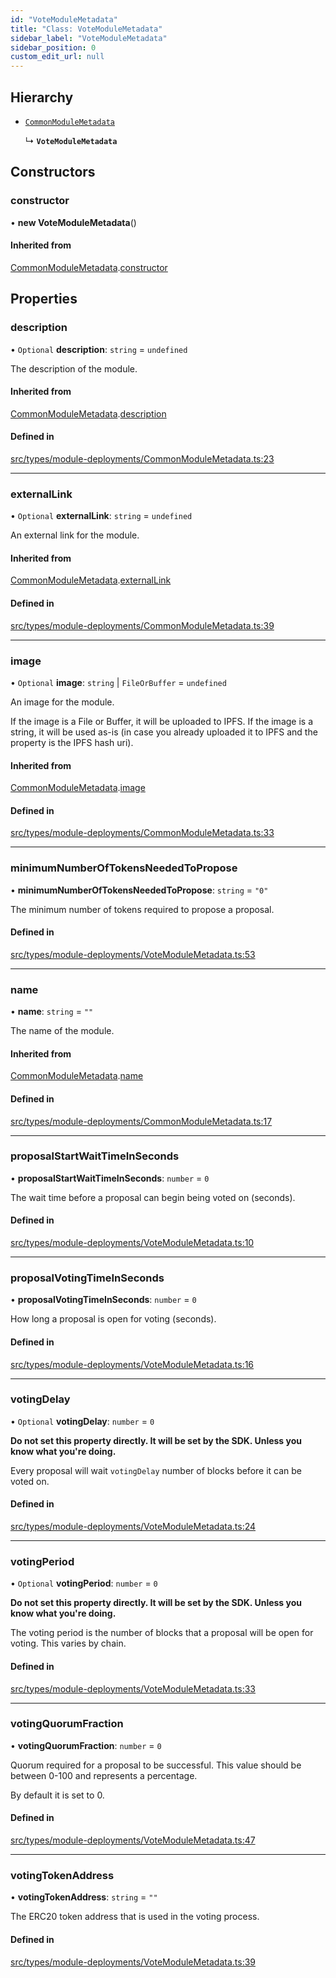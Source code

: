 ```yaml
---
id: "VoteModuleMetadata"
title: "Class: VoteModuleMetadata"
sidebar_label: "VoteModuleMetadata"
sidebar_position: 0
custom_edit_url: null
---
```


## Hierarchy

- [`CommonModuleMetadata`](CommonModuleMetadata)

  ↳ **`VoteModuleMetadata`**

## Constructors

### constructor

• **new VoteModuleMetadata**()

#### Inherited from

[CommonModuleMetadata](CommonModuleMetadata).[constructor](CommonModuleMetadata#constructor)

## Properties

### description

• `Optional` **description**: `string` = `undefined`

The description of the module.

#### Inherited from

[CommonModuleMetadata](CommonModuleMetadata).[description](CommonModuleMetadata#description)

#### Defined in

[src/types/module-deployments/CommonModuleMetadata.ts:23](https://github.com/PrasoonPratham/nftlabs-sdk-ts/blob/68c3596/src/types/module-deployments/CommonModuleMetadata.ts#L23)

---

### externalLink

• `Optional` **externalLink**: `string` = `undefined`

An external link for the module.

#### Inherited from

[CommonModuleMetadata](CommonModuleMetadata).[externalLink](CommonModuleMetadata#externallink)

#### Defined in

[src/types/module-deployments/CommonModuleMetadata.ts:39](https://github.com/PrasoonPratham/nftlabs-sdk-ts/blob/68c3596/src/types/module-deployments/CommonModuleMetadata.ts#L39)

---

### image

• `Optional` **image**: `string` \| `FileOrBuffer` = `undefined`

An image for the module.

If the image is a File or Buffer, it will be uploaded to IPFS.
If the image is a string, it will be used as-is (in case you already uploaded it to IPFS
and the property is the IPFS hash uri).

#### Inherited from

[CommonModuleMetadata](CommonModuleMetadata).[image](CommonModuleMetadata#image)

#### Defined in

[src/types/module-deployments/CommonModuleMetadata.ts:33](https://github.com/PrasoonPratham/nftlabs-sdk-ts/blob/68c3596/src/types/module-deployments/CommonModuleMetadata.ts#L33)

---

### minimumNumberOfTokensNeededToPropose

• **minimumNumberOfTokensNeededToPropose**: `string` = `"0"`

The minimum number of tokens required to propose a proposal.

#### Defined in

[src/types/module-deployments/VoteModuleMetadata.ts:53](https://github.com/PrasoonPratham/nftlabs-sdk-ts/blob/68c3596/src/types/module-deployments/VoteModuleMetadata.ts#L53)

---

### name

• **name**: `string` = `""`

The name of the module.

#### Inherited from

[CommonModuleMetadata](CommonModuleMetadata).[name](CommonModuleMetadata#name)

#### Defined in

[src/types/module-deployments/CommonModuleMetadata.ts:17](https://github.com/PrasoonPratham/nftlabs-sdk-ts/blob/68c3596/src/types/module-deployments/CommonModuleMetadata.ts#L17)

---

### proposalStartWaitTimeInSeconds

• **proposalStartWaitTimeInSeconds**: `number` = `0`

The wait time before a proposal can begin being voted on (seconds).

#### Defined in

[src/types/module-deployments/VoteModuleMetadata.ts:10](https://github.com/PrasoonPratham/nftlabs-sdk-ts/blob/68c3596/src/types/module-deployments/VoteModuleMetadata.ts#L10)

---

### proposalVotingTimeInSeconds

• **proposalVotingTimeInSeconds**: `number` = `0`

How long a proposal is open for voting (seconds).

#### Defined in

[src/types/module-deployments/VoteModuleMetadata.ts:16](https://github.com/PrasoonPratham/nftlabs-sdk-ts/blob/68c3596/src/types/module-deployments/VoteModuleMetadata.ts#L16)

---

### votingDelay

• `Optional` **votingDelay**: `number` = `0`

**Do not set this property directly. It will be set by the SDK. Unless you know what you're doing.**

Every proposal will wait `votingDelay` number of blocks before it can be voted on.

#### Defined in

[src/types/module-deployments/VoteModuleMetadata.ts:24](https://github.com/PrasoonPratham/nftlabs-sdk-ts/blob/68c3596/src/types/module-deployments/VoteModuleMetadata.ts#L24)

---

### votingPeriod

• `Optional` **votingPeriod**: `number` = `0`

**Do not set this property directly. It will be set by the SDK. Unless you know what you're doing.**

The voting period is the number of blocks that a proposal will be open for voting.
This varies by chain.

#### Defined in

[src/types/module-deployments/VoteModuleMetadata.ts:33](https://github.com/PrasoonPratham/nftlabs-sdk-ts/blob/68c3596/src/types/module-deployments/VoteModuleMetadata.ts#L33)

---

### votingQuorumFraction

• **votingQuorumFraction**: `number` = `0`

Quorum required for a proposal to be successful. This value should be between 0-100 and represents a percentage.

By default it is set to 0.

#### Defined in

[src/types/module-deployments/VoteModuleMetadata.ts:47](https://github.com/PrasoonPratham/nftlabs-sdk-ts/blob/68c3596/src/types/module-deployments/VoteModuleMetadata.ts#L47)

---

### votingTokenAddress

• **votingTokenAddress**: `string` = `""`

The ERC20 token address that is used in the voting process.

#### Defined in

[src/types/module-deployments/VoteModuleMetadata.ts:39](https://github.com/PrasoonPratham/nftlabs-sdk-ts/blob/68c3596/src/types/module-deployments/VoteModuleMetadata.ts#L39)
